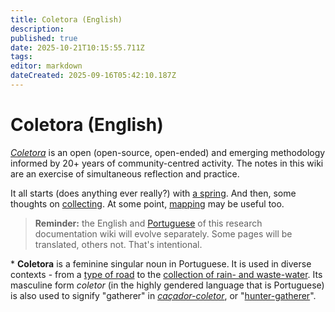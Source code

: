 ```yaml
---
title: Coletora (English)
description: 
published: true
date: 2025-10-21T10:15:55.711Z
tags: 
editor: markdown
dateCreated: 2025-09-16T05:42:10.187Z
---
```


# Coletora (English)

*[Coletora](/projetos/coletora)* is an open (open-source, open-ended) and emerging methodology informed by 20+ years of community-centred activity. The notes in this wiki are an exercise of simultaneous reflection and practice.

It all starts (does anything ever really?) with [a spring](en/spring). And then, some thoughts on [collecting](/projetos/coletora/en/collecting). At some point, [mapping](en/mapping) may be useful too.

> **Reminder:** the English and [Portuguese](/projetos/coletora/pt) of this research documentation wiki will evolve separately. Some pages will be translated, others not. That's intentional.

\* **Coletora** is a feminine singular noun in Portuguese. It is used in diverse contexts - from a [type of road](https://pt.wikipedia.org/wiki/Via_coletora) to the [collection of rain- and waste-water](https://pt.wikipedia.org/wiki/%C3%81gua_pluvial#Rede_coletora_de_esgoto_x_rede_coletora_de_%C3%A1guas_pluviais). Its masculine form *coletor* (in the highly gendered language that is Portuguese) is also used to signify "gatherer" in *[caçador-coletor](https://pt.wikipedia.org/wiki/Ca%C3%A7ador-coletor)*, or "[hunter-gatherer](https://en.wikipedia.org/wiki/Hunter-gatherer)".